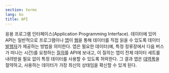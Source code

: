 ```yaml
---
section: terms
lang: ko
title: API
---
```


응용 프로그램 인터페이스(Application Programming Interface). 데이터에 있어 API는 일반적으로 프로그램이나 [앱](../app-application/)이 [웹](../web/)을 통해 데이터를 직접 읽을 수 있도록 데이터 [발행자](../publisher/)가 제공하는 방법을 의미한다. 앱은 필요한 데이터(예, 특정 정류장에서 다음 버스가 떠나는 시간)를 요청하는 [질의](../query/)를 API에 보내고, 이 질의는 앱이 전체 데이터 세트를 내려받을 필요 없이 특정 데이터를 사용할 수 있도록 허락한다. 그 결과 앱은 [대역폭](../bandwidth/)을 절약하고, 사용하는 데이터가 가장 최신의 상태임을 확신할 수 있게 된다.

